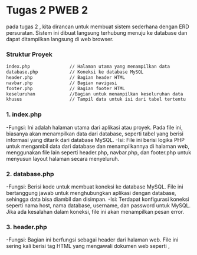# Tugas 2 PWEB 2
pada tugas 2 , kita dirancan untuk membuat sistem sederhana dengan ERD persuratan. Sistem ini dibuat langsung terhubung menuju ke database dan dapat ditampilkan langsung di web browser.
### Struktur Proyek
```sh
index.php               // Halaman utama yang menampilkan data
database.php            // Koneksi ke database MySQL
header.php              // Bagian header HTML
navbar.php              // Bagian navigasi
footer.php              // Bagian footer HTML
keseluruhan             //Bagian untuk menampilkan keseluruhan data
khusus                  // Tampil data untuk isi dari tabel tertentu
```
### 1. index.php
-Fungsi: Ini adalah halaman utama dari aplikasi atau proyek. Pada file ini, biasanya akan menampilkan data dari database, seperti tabel yang berisi informasi yang ditarik dari database MySQL.
-Isi: File ini berisi logika PHP untuk mengambil data dari database dan menampilkannya di halaman web, menggunakan file lain seperti header.php, navbar.php, dan footer.php untuk menyusun layout halaman secara menyeluruh.
### 2. database.php
-Fungsi: Berisi kode untuk membuat koneksi ke database MySQL. File ini bertanggung jawab untuk menghubungkan aplikasi dengan database, sehingga data bisa diambil dan disimpan.
-Isi: Terdapat konfigurasi koneksi seperti nama host, nama database, username, dan password untuk MySQL. Jika ada kesalahan dalam koneksi, file ini akan menampilkan pesan error.
### 3. header.php
-Fungsi: Bagian ini berfungsi sebagai header dari halaman web. File ini sering kali berisi tag HTML yang mengawali dokumen web seperti <head>, <title>, serta tautan ke file CSS yang digunakan di seluruh halaman web.
-Isi: Terdapat HTML standar seperti deklarasi <!DOCTYPE html>, meta tags, link ke stylesheet, dan judul situs.
### 4. navbar
-Fungsi: Berisi elemen navigasi untuk halaman web, seperti menu atau tautan yang memungkinkan pengguna untuk berpindah antar halaman di dalam aplikasi.
-Isi: Kode HTML (dan terkadang PHP) yang menampilkan menu navigasi. Ini mungkin berisi daftar tautan ke halaman lain di situs.
### 5. footer
-Fungsi: File ini berisi bagian footer dari halaman web. Footer biasanya muncul di bagian bawah setiap halaman web.
-Isi: Mengandung informasi seperti hak cipta, tautan tambahan.
Kelas dan Konsep OOP
Proyek ini memanfaatkan konsep OOP dalam PHP, khususnya:
## PDO
PDO (PHP Data Objects) adalah sebuah ekstensi PHP yang menyediakan abstraksi database untuk mengakses berbagai jenis sistem manajemen basis data (DBMS) dengan antarmuka yang konsisten. Dengan menggunakan PDO, Anda dapat terhubung ke berbagai jenis database seperti MySQL, PostgreSQL, SQLite, dan lain-lain, tanpa harus mengubah kode PHP secara signifikan ketika berpindah dari satu jenis database ke database lain.

contoh analoginya:
Jika kita memiliki banyak perangkat di rumah: TV, AC, dan sound system. Setiap perangkat biasanya memiliki remote control khusus yang hanya bisa digunakan untuk perangkat tersebut. Namun, jika kita menggunakan universal remote, kita bisa mengontrol semua perangkat tersebut dengan satu alat, tanpa perlu mengganti remote setiap kali Anda ingin mengontrol perangkat yang berbeda.
```sh
  // Membuat koneksi ke database menggunakan PDO
        $conn = new PDO("mysql:host=localhost;dbname=persuratan", 'root', '');
        $conn->setAttribute(PDO::ATTR_ERRMODE, PDO::ERRMODE_EXCEPTION);  // Mengatur mode error untuk exception
```

## Kelas DB
– Membuat sebuah class yang bertanggung jawab untuk menghubungkan aplikasi dengan database.
## protected $conn 
– Mendeklarasikan properti $conn yang digunakan untuk menyimpan koneksi ke database dan hanya bisa diakses dari dalam class ini atau class turunannya.
## __construct()
– Constructor yang otomatis dipanggil ketika objek dari class ini dibuat. Fungsi ini menghubungkan ke database dengan menggunakan mysqli dan menampilkan pesan error jika koneksi gagal.

## Kelas Keseluruhan
-Kelas ini merupakan turunan dari kelas DB (didefinisikan di database.php), yang digunakan untuk mengakses data dari database.
-Fungsi getData() dalam kelas ini mengambil semua data dari tabel penggantian_pengawas_ujian.
```sh
class Keseluruhan extends DB {
    function getData() {
        // Membuat koneksi dan menjalankan query SQL
    }
}
```
## Kelas Keseluruhan2
-Kelas ini mewarisi dari kelas Keseluruhan dan melakukan overriding pada fungsi getData().
-Fungsi getData() mengambil data dari tabel laporan_kerja_lembur.
```sh
class Keseluruhan2 extends Keseluruhan {
    function getData() {
        // Overriding untuk mengambil data dari laporan_kerja_lembur
    }
}
```
## Cara Kerja
1. Pengambilan data data dari kedua tabel diambil menggunakan fungsi getData() dari dua kelas berbeda. Fungsi ini membuat koneksi ke database menggunakan PDO dan menjalankan query SQL untuk mengambil data.
 2. Tampilan Data Data yang diambil dari database kemudian ditampilkan dalam format tabel HTML di halaman web. Setiap tabel memiliki kolom yang mewakili atribut dari tabel yang relevan di database.
3. Penerapan OOP Proyek ini menggunakan pewarisan OOP untuk mendefinisikan kelas yang berbeda, sehingga setiap kelas dapat memiliki fungsionalitas yang berbeda untuk mengambil data dari tabel yang berbeda.

# Output
![out 1](https://github.com/user-attachments/assets/ed399713-c74b-446c-9b2a-9934cae96aaa)
![out 2](https://github.com/user-attachments/assets/7707c381-fd82-4aa4-89ce-939ec9b73e56)
![out 3](https://github.com/user-attachments/assets/2daba4c3-6d58-4215-a1b7-2625c24d3256)
![out 4](https://github.com/user-attachments/assets/d54587dc-7771-4cd2-894d-b6e299d2f65d)
